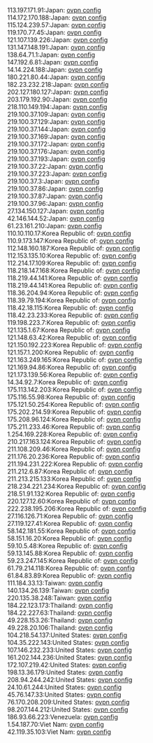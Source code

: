 113.197.171.91:Japan: [ovpn config](vpn/113_197_171_91.ovpn)  
114.172.170.188:Japan: [ovpn config](vpn/114_172_170_188.ovpn)  
115.124.239.57:Japan: [ovpn config](vpn/115_124_239_57.ovpn)  
119.170.77.45:Japan: [ovpn config](vpn/119_170_77_45.ovpn)  
121.107.139.226:Japan: [ovpn config](vpn/121_107_139_226.ovpn)  
131.147.148.191:Japan: [ovpn config](vpn/131_147_148_191.ovpn)  
138.64.71.1:Japan: [ovpn config](vpn/138_64_71_1.ovpn)  
147.192.6.81:Japan: [ovpn config](vpn/147_192_6_81.ovpn)  
14.14.224.188:Japan: [ovpn config](vpn/14_14_224_188.ovpn)  
180.221.80.44:Japan: [ovpn config](vpn/180_221_80_44.ovpn)  
182.23.232.218:Japan: [ovpn config](vpn/182_23_232_218.ovpn)  
202.127.180.127:Japan: [ovpn config](vpn/202_127_180_127.ovpn)  
203.179.192.90:Japan: [ovpn config](vpn/203_179_192_90.ovpn)  
218.110.149.194:Japan: [ovpn config](vpn/218_110_149_194.ovpn)  
219.100.37.109:Japan: [ovpn config](vpn/219_100_37_109.ovpn)  
219.100.37.129:Japan: [ovpn config](vpn/219_100_37_129.ovpn)  
219.100.37.144:Japan: [ovpn config](vpn/219_100_37_144.ovpn)  
219.100.37.169:Japan: [ovpn config](vpn/219_100_37_169.ovpn)  
219.100.37.172:Japan: [ovpn config](vpn/219_100_37_172.ovpn)  
219.100.37.176:Japan: [ovpn config](vpn/219_100_37_176.ovpn)  
219.100.37.193:Japan: [ovpn config](vpn/219_100_37_193.ovpn)  
219.100.37.22:Japan: [ovpn config](vpn/219_100_37_22.ovpn)  
219.100.37.223:Japan: [ovpn config](vpn/219_100_37_223.ovpn)  
219.100.37.3:Japan: [ovpn config](vpn/219_100_37_3.ovpn)  
219.100.37.86:Japan: [ovpn config](vpn/219_100_37_86.ovpn)  
219.100.37.87:Japan: [ovpn config](vpn/219_100_37_87.ovpn)  
219.100.37.96:Japan: [ovpn config](vpn/219_100_37_96.ovpn)  
27.134.150.127:Japan: [ovpn config](vpn/27_134_150_127.ovpn)  
42.146.144.52:Japan: [ovpn config](vpn/42_146_144_52.ovpn)  
61.23.161.210:Japan: [ovpn config](vpn/61_23_161_210.ovpn)  
110.10.110.17:Korea Republic of: [ovpn config](vpn/110_10_110_17.ovpn)  
110.9.173.147:Korea Republic of: [ovpn config](vpn/110_9_173_147.ovpn)  
112.148.160.187:Korea Republic of: [ovpn config](vpn/112_148_160_187.ovpn)  
112.153.135.10:Korea Republic of: [ovpn config](vpn/112_153_135_10.ovpn)  
112.214.17.109:Korea Republic of: [ovpn config](vpn/112_214_17_109.ovpn)  
118.218.147.168:Korea Republic of: [ovpn config](vpn/118_218_147_168.ovpn)  
118.219.44.141:Korea Republic of: [ovpn config](vpn/118_219_44_141.ovpn)  
118.219.44.141:Korea Republic of: [ovpn config](vpn/118_219_44_141.ovpn)  
118.36.204.94:Korea Republic of: [ovpn config](vpn/118_36_204_94.ovpn)  
118.39.79.194:Korea Republic of: [ovpn config](vpn/118_39_79_194.ovpn)  
118.42.18.115:Korea Republic of: [ovpn config](vpn/118_42_18_115.ovpn)  
118.42.23.233:Korea Republic of: [ovpn config](vpn/118_42_23_233.ovpn)  
119.198.223.7:Korea Republic of: [ovpn config](vpn/119_198_223_7.ovpn)  
121.135.1.67:Korea Republic of: [ovpn config](vpn/121_135_1_67.ovpn)  
121.148.63.42:Korea Republic of: [ovpn config](vpn/121_148_63_42.ovpn)  
121.150.192.223:Korea Republic of: [ovpn config](vpn/121_150_192_223.ovpn)  
121.157.1.200:Korea Republic of: [ovpn config](vpn/121_157_1_200.ovpn)  
121.163.249.165:Korea Republic of: [ovpn config](vpn/121_163_249_165.ovpn)  
121.169.94.86:Korea Republic of: [ovpn config](vpn/121_169_94_86.ovpn)  
121.173.139.56:Korea Republic of: [ovpn config](vpn/121_173_139_56.ovpn)  
14.34.92.7:Korea Republic of: [ovpn config](vpn/14_34_92_7.ovpn)  
175.113.142.203:Korea Republic of: [ovpn config](vpn/175_113_142_203.ovpn)  
175.116.55.98:Korea Republic of: [ovpn config](vpn/175_116_55_98.ovpn)  
175.121.50.254:Korea Republic of: [ovpn config](vpn/175_121_50_254.ovpn)  
175.202.214.59:Korea Republic of: [ovpn config](vpn/175_202_214_59.ovpn)  
175.208.96.124:Korea Republic of: [ovpn config](vpn/175_208_96_124.ovpn)  
175.211.233.46:Korea Republic of: [ovpn config](vpn/175_211_233_46.ovpn)  
1.254.169.228:Korea Republic of: [ovpn config](vpn/1_254_169_228.ovpn)  
210.217.163.124:Korea Republic of: [ovpn config](vpn/210_217_163_124.ovpn)  
211.108.209.46:Korea Republic of: [ovpn config](vpn/211_108_209_46.ovpn)  
211.176.20.236:Korea Republic of: [ovpn config](vpn/211_176_20_236.ovpn)  
211.194.231.222:Korea Republic of: [ovpn config](vpn/211_194_231_222.ovpn)  
211.212.6.87:Korea Republic of: [ovpn config](vpn/211_212_6_87.ovpn)  
211.213.215.133:Korea Republic of: [ovpn config](vpn/211_213_215_133.ovpn)  
218.234.221.234:Korea Republic of: [ovpn config](vpn/218_234_221_234.ovpn)  
218.51.91.132:Korea Republic of: [ovpn config](vpn/218_51_91_132.ovpn)  
220.127.12.60:Korea Republic of: [ovpn config](vpn/220_127_12_60.ovpn)  
222.238.195.206:Korea Republic of: [ovpn config](vpn/222_238_195_206.ovpn)  
27.116.126.71:Korea Republic of: [ovpn config](vpn/27_116_126_71.ovpn)  
27.119.127.41:Korea Republic of: [ovpn config](vpn/27_119_127_41.ovpn)  
58.142.181.55:Korea Republic of: [ovpn config](vpn/58_142_181_55.ovpn)  
58.151.16.20:Korea Republic of: [ovpn config](vpn/58_151_16_20.ovpn)  
59.10.5.48:Korea Republic of: [ovpn config](vpn/59_10_5_48.ovpn)  
59.13.145.88:Korea Republic of: [ovpn config](vpn/59_13_145_88.ovpn)  
59.23.247.145:Korea Republic of: [ovpn config](vpn/59_23_247_145.ovpn)  
61.79.214.118:Korea Republic of: [ovpn config](vpn/61_79_214_118.ovpn)  
61.84.83.89:Korea Republic of: [ovpn config](vpn/61_84_83_89.ovpn)  
111.184.33.13:Taiwan: [ovpn config](vpn/111_184_33_13.ovpn)  
140.134.26.139:Taiwan: [ovpn config](vpn/140_134_26_139.ovpn)  
220.135.38.248:Taiwan: [ovpn config](vpn/220_135_38_248.ovpn)  
184.22.123.173:Thailand: [ovpn config](vpn/184_22_123_173.ovpn)  
184.22.227.63:Thailand: [ovpn config](vpn/184_22_227_63.ovpn)  
49.228.153.26:Thailand: [ovpn config](vpn/49_228_153_26.ovpn)  
49.228.20.106:Thailand: [ovpn config](vpn/49_228_20_106.ovpn)  
104.218.54.137:United States: [ovpn config](vpn/104_218_54_137.ovpn)  
104.35.222.143:United States: [ovpn config](vpn/104_35_222_143.ovpn)  
107.146.232.233:United States: [ovpn config](vpn/107_146_232_233.ovpn)  
161.202.144.236:United States: [ovpn config](vpn/161_202_144_236.ovpn)  
172.107.219.42:United States: [ovpn config](vpn/172_107_219_42.ovpn)  
198.13.36.179:United States: [ovpn config](vpn/198_13_36_179.ovpn)  
208.94.244.242:United States: [ovpn config](vpn/208_94_244_242.ovpn)  
24.10.61.244:United States: [ovpn config](vpn/24_10_61_244.ovpn)  
45.76.147.33:United States: [ovpn config](vpn/45_76_147_33.ovpn)  
76.170.208.209:United States: [ovpn config](vpn/76_170_208_209.ovpn)  
98.207.144.212:United States: [ovpn config](vpn/98_207_144_212.ovpn)  
186.93.66.223:Venezuela: [ovpn config](vpn/186_93_66_223.ovpn)  
1.54.187.70:Viet Nam: [ovpn config](vpn/1_54_187_70.ovpn)  
42.119.35.103:Viet Nam: [ovpn config](vpn/42_119_35_103.ovpn)  
